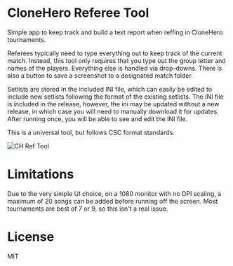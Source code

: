 # CloneHero Referee Tool
 Simple app to keep track and build a text report when reffing in CloneHero tournaments.

Referees typically need to type everything out to keep track of the current match. Instead, this tool only requires that you type out the group letter and names of the players. Everything else is handled via drop-downs. There is also a button to save a screenshot to a designated match folder.

Setlists are stored in the included INI file, which can easily be edited to include new setlists following the format of the existing setlists. The INI file is included in the release, however, the ini may be updated without a new release, in which case you will need to manually download it for updates. After running once, you will be able to see and edit the INI file.

This is a universal tool, but follows CSC format standards.

![CH Ref Tool](https://i.imgur.com/N5WIoyo.png)

# Limitations
Due to the very simple UI choice, on a 1080 monitor with no DPI scaling, a maximum of 20 songs can be added before running off the screen. Most tournaments are best of 7 or 9, so this isn't a real issue.

# License
MIT
